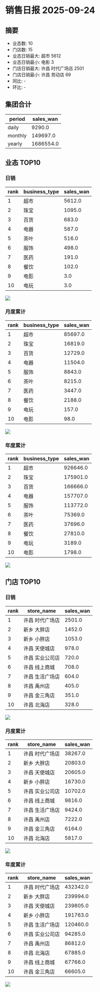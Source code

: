 # 销售日报 2025-09-24

## 摘要

- 业态数: 10
- 门店数: 15
- 业态日销最大: 超市 5612
- 业态日销最小: 电影 3
- 门店日销最大: 许昌 时代广场店 2501
- 门店日销最小: 许昌 劳动店 69
- 同比: -
- 环比: -

## 集团合计

| period | sales_wan |
| --- | --- |
| daily | 9290.0 |
| monthly | 149697.0 |
| yearly | 1686554.0 |

## 业态 TOP10

### 日销

| rank | business_type | sales_wan |
| --- | --- | --- |
| 1 | 超市 | 5612.0 |
| 2 | 珠宝 | 1095.0 |
| 3 | 百货 | 683.0 |
| 4 | 电器 | 587.0 |
| 5 | 茶叶 | 516.0 |
| 6 | 服饰 | 498.0 |
| 7 | 医药 | 191.0 |
| 8 | 餐饮 | 102.0 |
| 9 | 电影 | 3.0 |
| 10 | 电玩 | 3.0 |

![](./bu_daily_top10.svg)

### 月度累计

| rank | business_type | sales_wan |
| --- | --- | --- |
| 1 | 超市 | 85697.0 |
| 2 | 珠宝 | 16819.0 |
| 3 | 百货 | 12729.0 |
| 4 | 电器 | 11504.0 |
| 5 | 服饰 | 8843.0 |
| 6 | 茶叶 | 8215.0 |
| 7 | 医药 | 3447.0 |
| 8 | 餐饮 | 2188.0 |
| 9 | 电玩 | 157.0 |
| 10 | 电影 | 98.0 |

![](./bu_monthly_top10.svg)

### 年度累计

| rank | business_type | sales_wan |
| --- | --- | --- |
| 1 | 超市 | 926646.0 |
| 2 | 珠宝 | 175901.0 |
| 3 | 百货 | 166666.0 |
| 4 | 电器 | 157707.0 |
| 5 | 服饰 | 113772.0 |
| 6 | 茶叶 | 75369.0 |
| 7 | 医药 | 37696.0 |
| 8 | 餐饮 | 27810.0 |
| 9 | 电玩 | 3189.0 |
| 10 | 电影 | 1798.0 |

![](./bu_yearly_top10.svg)

## 门店 TOP10

### 日销

| rank | store_name | sales_wan |
| --- | --- | --- |
| 1 | 许昌 时代广场店 | 2501.0 |
| 2 | 新乡 大胖店 | 1452.0 |
| 3 | 新乡 小胖店 | 1053.0 |
| 4 | 许昌 天使城店 | 978.0 |
| 5 | 许昌 实业公司店 | 720.0 |
| 6 | 许昌 线上商城 | 708.0 |
| 7 | 许昌 生活广场店 | 604.0 |
| 8 | 许昌 禹州店 | 405.0 |
| 9 | 许昌 金三角店 | 351.0 |
| 10 | 许昌 北海店 | 328.0 |

![](./store_daily_top10.svg)

### 月度累计

| rank | store_name | sales_wan |
| --- | --- | --- |
| 1 | 许昌 时代广场店 | 38267.0 |
| 2 | 新乡 大胖店 | 20803.0 |
| 3 | 许昌 天使城店 | 20605.0 |
| 4 | 新乡 小胖店 | 16730.0 |
| 5 | 许昌 实业公司店 | 10702.0 |
| 6 | 许昌 线上商城 | 9816.0 |
| 7 | 许昌 生活广场店 | 9424.0 |
| 8 | 许昌 禹州店 | 7222.0 |
| 9 | 许昌 金三角店 | 6164.0 |
| 10 | 许昌 北海店 | 5817.0 |

![](./store_monthly_top10.svg)

### 年度累计

| rank | store_name | sales_wan |
| --- | --- | --- |
| 1 | 许昌 时代广场店 | 432342.0 |
| 2 | 新乡 大胖店 | 239994.0 |
| 3 | 许昌 天使城店 | 239805.0 |
| 4 | 新乡 小胖店 | 191763.0 |
| 5 | 许昌 生活广场店 | 120460.0 |
| 6 | 许昌 实业公司店 | 94285.0 |
| 7 | 许昌 禹州店 | 86812.0 |
| 8 | 许昌 北海店 | 67885.0 |
| 9 | 许昌 线上商城 | 67766.0 |
| 10 | 许昌 金三角店 | 66605.0 |

![](./store_yearly_top10.svg)